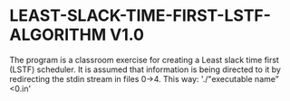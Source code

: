 # LEAST-SLACK-TIME-FIRST-LSTF-ALGORITHM V1.0
The program is a classroom exercise for creating a Least slack time first (LSTF) scheduler. It is assumed that information is being directed to it by redirecting the stdin stream in files 0->4. This way: './"executable name" &lt;0.in'
